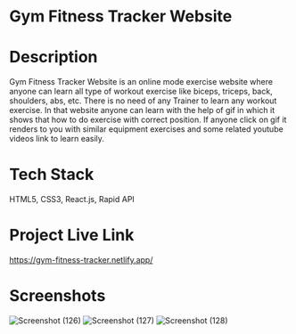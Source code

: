 # Gym Fitness Tracker Website

# Description
Gym Fitness Tracker Website is an online mode exercise website where anyone can learn all type of workout exercise like biceps, triceps, back, shoulders, abs, etc.
There is no need of any Trainer to learn any workout exercise. In that website anyone can learn with the help of gif in which it shows that how to do exercise with correct position. If anyone click on gif it renders to you with similar equipment exercises and some related youtube videos link to learn easily.

# Tech Stack
HTML5, CSS3, React.js, Rapid API

# Project Live Link
https://gym-fitness-tracker.netlify.app/

# Screenshots
![Screenshot (126)](https://github.com/akshaysoni10/Gym-Fitness/assets/109035961/ca480cf7-e719-4eb0-9e0d-cb0682dad917)
![Screenshot (127)](https://github.com/akshaysoni10/Gym-Fitness/assets/109035961/99e67fae-652a-4171-b48d-b4c5cedb5281)
![Screenshot (128)](https://github.com/akshaysoni10/Gym-Fitness/assets/109035961/57ba50d7-5073-4aa9-970b-a2c31d7758ff)



